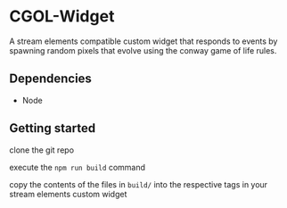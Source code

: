 # CGOL-Widget
A stream elements compatible custom widget that responds to events by spawning 
random pixels that evolve using the conway game of life rules.

## Dependencies
- Node

## Getting started
clone the git repo

execute the ```npm run build``` command

copy the contents of the files in ```build/```
into the respective tags in your stream elements custom widget